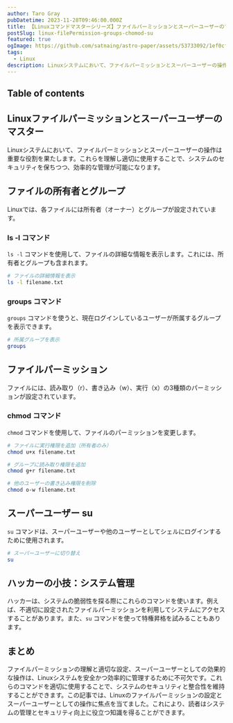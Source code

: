 ```yaml
---
author: Taro Gray
pubDatetime: 2023-11-28T09:46:00.000Z
title: 【Linuxコマンドマスターシリーズ】ファイルパーミッションとスーパーユーザーのマスター
postSlug: linux-filePermission-groups-chomod-su
featured: true
ogImage: https://github.com/satnaing/astro-paper/assets/53733092/1ef0cf03-8137-4d67-ac81-84a032119e3a
tags:
  - Linux
description: Linuxシステムにおいて、ファイルパーミッションとスーパーユーザーの操作は重要な役割を果たします。これらを理解し適切に使用することで、システムのセキュリティを保ちつつ、効率的な管理が可能になります。
---
```


## Table of contents

## Linuxファイルパーミッションとスーパーユーザーのマスター

Linuxシステムにおいて、ファイルパーミッションとスーパーユーザーの操作は重要な役割を果たします。これらを理解し適切に使用することで、システムのセキュリティを保ちつつ、効率的な管理が可能になります。

## ファイルの所有者とグループ

Linuxでは、各ファイルには所有者（オーナー）とグループが設定されています。

### ls -l コマンド

`ls -l` コマンドを使用して、ファイルの詳細な情報を表示します。これには、所有者とグループも含まれます。

```bash
# ファイルの詳細情報を表示
ls -l filename.txt
```

### groups コマンド

`groups` コマンドを使うと、現在ログインしているユーザーが所属するグループを表示できます。

```bash
# 所属グループを表示
groups
```

## ファイルパーミッション

ファイルには、読み取り（r）、書き込み（w）、実行（x）の3種類のパーミッションが設定されています。

### chmod コマンド

`chmod` コマンドを使用して、ファイルのパーミッションを変更します。

```bash
# ファイルに実行権限を追加（所有者のみ）
chmod u+x filename.txt

# グループに読み取り権限を追加
chmod g+r filename.txt

# 他のユーザーの書き込み権限を削除
chmod o-w filename.txt
```

## スーパーユーザー su

`su` コマンドは、スーパーユーザーや他のユーザーとしてシェルにログインするために使用されます。

```bash
# スーパーユーザーに切り替え
su
```

## ハッカーの小技：システム管理

ハッカーは、システムの脆弱性を探る際にこれらのコマンドを使います。例えば、不適切に設定されたファイルパーミッションを利用してシステムにアクセスすることがあります。また、`su` コマンドを使って特権昇格を試みることもあります。

## まとめ

ファイルパーミッションの理解と適切な設定、スーパーユーザーとしての効果的な操作は、Linuxシステムを安全かつ効率的に管理するために不可欠です。これらのコマンドを適切に使用することで、システムのセキュリティと整合性を維持することができます。この記事では、Linuxのファイルパーミッションの設定とスーパーユーザーとしての操作に焦点を当てました。これにより、読者はシステムの管理とセキュリティ向上に役立つ知識を得ることができます。
